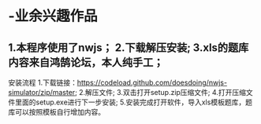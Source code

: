 # -业余兴趣作品
1.本程序使用了nwjs；
2.下载解压安装;
3.xls的题库内容来自鸿鹄论坛，本人纯手工；
-----------------------------------------------------
安装流程
1.下载链接：https://codeload.github.com/doesdoing/nwjs-simulator/zip/master;
2.解压文件;
3.双击打开setup.zip压缩文件;
4.打开压缩文件里面的setup.exe进行下一步安装;
5.安装完成打开软件，导入xls模板题库，题库可以按照模板自行增加内容。
